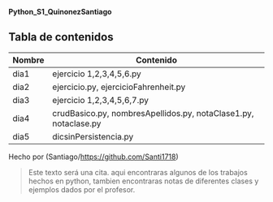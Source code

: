 ****Python_S1_QuinonezSantiago****

## Tabla de contenidos
| Nombre | Contenido  |
|--|--|
| dia1 | ejercicio 1,2,3,4,5,6.py |
| dia2 | ejercicio.py, ejercicioFahrenheit.py |
| dia3 | ejercicio 1,2,3,4,5,6,7.py |
| dia4 | crudBasico.py, nombresApellidos.py, notaClase1.py, notaclase.py  |
| dia5 | dicsinPersistencia.py  |


Hecho por (Santiago/https://github.com/Santi1718)

>Este texto será una cita.
>aqui encontraras algunos de los trabajos hechos en python, tambien encontraras notas de diferentes clases y ejemplos dados por el profesor.

